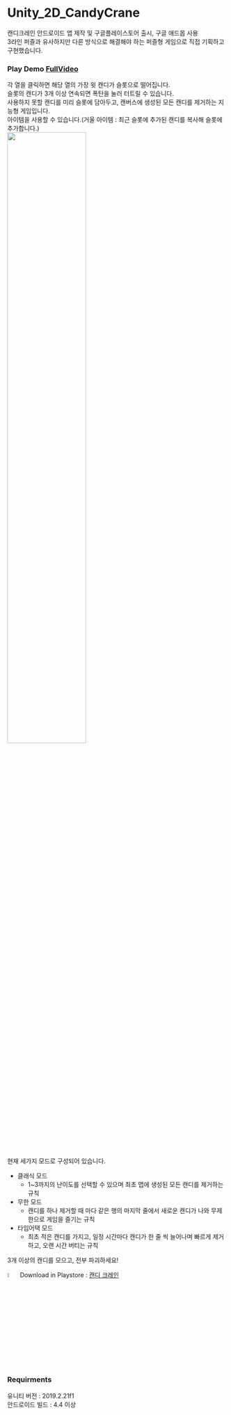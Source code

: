 # Unity_2D_CandyCrane
캔디크레인 안드로이드 앱 제작 및 구글플레이스토어 출시, 구글 애드몹 사용    
3라인 퍼즐과 유사하지만 다른 방식으로 해결해야 하는 퍼즐형 게임으로 직접 기획하고 구현했습니다.   

### Play Demo [FullVideo](https://youtu.be/d8S2b3hhZXc)   
각 열을 클릭하면 해당 열의 가장 윗 캔디가 슬롯으로 떨어집니다.   
슬롯의 캔디가 3개 이상 연속되면 폭탄을 눌러 터트릴 수 있습니다.   
사용하지 못할 캔디를 미리 슬롯에 담아두고, 캔버스에 생성된 모든 캔디를 제거하는 지능형 게임입니다.   
아이템을 사용할 수 있습니다.(거울 아이템 : 최근 슬롯에 추가된 캔디를 복사해 슬롯에 추가합니다.)    <br>
<img width="60%" src="https://user-images.githubusercontent.com/82865325/146879092-5aa58104-22a5-4dbf-be3d-1aeeb21ae9ab.gif">

현재 세가지 모드로 구성되어 있습니다.   

- 클래식 모드   
  - 1~3까지의 난이도를 선택할 수 있으며 최초 맵에 생성된 모든 캔디를 제거하는 규칙   
- 무한 모드   
  - 캔디를 하나 제거할 때 마다 같은 행의 마지막 줄에서 새로운 캔디가 나와 무제한으로 게임을 즐기는 규칙   
- 타임어택 모드   
  - 최초 적은 캔디를 가지고, 일정 시간마다 캔디가 한 줄 씩 늘어나며 빠르게 제거하고, 오랜 시간 버티는 규칙   


3개 이상의 캔디를 모으고, 전부 파괴하세요!   


<img width="5%" src="https://user-images.githubusercontent.com/82865325/172285082-3fbeb8b9-af0b-4171-b64a-576a55b5075c.png"> Download in Playstore : [캔디 크레인](https://play.google.com/store/apps/details?id=com.UngCompany.CandyCrane)   <br><br>

### Requirments
유니티 버전 :  2019.2.21f1   
안드로이드 빌드 : 4.4 이상

